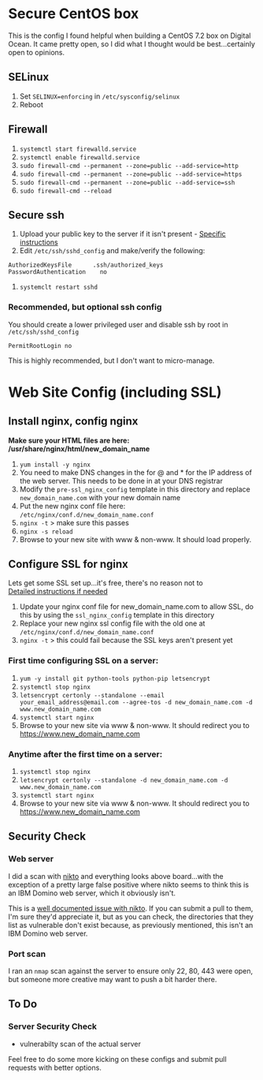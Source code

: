 # Secure CentOS box

This is the config I found helpful when building a CentOS 7.2 box on Digital Ocean. It came pretty open, so I did what I thought would be best...certainly open to opinions.

## SELinux

1. Set `SELINUX=enforcing` in `/etc/sysconfig/selinux`
1. Reboot

## Firewall

1. `systemctl start firewalld.service`
1. `systemctl enable firewalld.service`
1. `sudo firewall-cmd --permanent --zone=public --add-service=http`
1. `sudo firewall-cmd --permanent --zone=public --add-service=https`
1. `sudo firewall-cmd --permanent --zone=public --add-service=ssh`
1. `sudo firewall-cmd --reload`

## Secure ssh

1. Upload your public key to the server if it isn't present - [Specific instructions](https://www.digitalocean.com/community/tutorials/how-to-configure-ssh-key-based-authentication-on-a-linux-server)
1. Edit `/etc/ssh/sshd_config` and make/verify the following:

  ```
  AuthorizedKeysFile      .ssh/authorized_keys
  PasswordAuthentication	no
  ```

1. `systemclt restart sshd`

### Recommended, but optional ssh config

You should create a lower privileged user and disable ssh by root in `/etc/ssh/sshd_config`
```
PermitRootLogin no
```
This is highly recommended, but I don't want to micro-manage.

# Web Site Config (including SSL)

## Install nginx, config nginx

**Make sure your HTML files are here: /usr/share/nginx/html/new_domain_name**

1. `yum install -y nginx`
1. You need to make DNS changes in the for @ and * for the IP address of the web server. This needs to be done in at your DNS registrar
1. Modify the `pre-ssl_nginx_config` template in this directory and replace `new_domain_name.com` with your new domain name
1. Put the new nginx conf file here: `/etc/nginx/conf.d/new_domain_name.conf`
1. `nginx -t` > make sure this passes
1. `nginx -s reload`
1. Browse to your new site with www & non-www. It should load properly.

## Configure SSL for nginx

Lets get some SSL set up...it's free, there's no reason not to  
[Detailed instructions if needed](http://mangolassi.it/topic/7127/setting-up-letsencrypt-on-a-centos-7-nginx-proxy)

1. Update your nginx conf file for new_domain_name.com to allow SSL, do this by using the `ssl_nginx_config` template in this directory
1. Replace your new nginx ssl config file with the old one at `/etc/nginx/conf.d/new_domain_name.conf`
1. `nginx -t` > this could fail because the SSL keys aren't present yet

### First time configuring SSL on a server: 

1. `yum -y install git python-tools python-pip letsencrypt`
1. `systemctl stop nginx`
1. `letsencrypt certonly --standalone --email your_email_address@email.com --agree-tos -d new_domain_name.com -d www.new_domain_name.com`
1. `systemctl start nginx`
1. Browse to your new site via www & non-www. It should redirect you to https://www.new_domain_name.com

### Anytime after the first time on a server: 

1. `systemctl stop nginx`
1. `letsencrypt certonly --standalone -d new_domain_name.com -d www.new_domain_name.com`
1. `systemctl start nginx`
1. Browse to your new site via www & non-www. It should redirect you to https://www.new_domain_name.com

## Security Check

### Web server

I did a scan with [nikto](https://cirt.net/Nikto2) and everything looks above board...with the exception of a pretty large false positive where nikto seems to think this is an IBM Domino web server, which it obviously isn't. 

This is a [well documented issue with nikto](https://github.com/sullo/nikto/issues?utf8=%E2%9C%93&q=domino). If you can submit a pull to them, I'm sure they'd appreciate it, but as you can check, the directories that they list as vulnerable don't exist because, as previously mentioned, this isn't an IBM Domino web server.

### Port scan

I ran an `nmap` scan against the server to ensure only 22, 80, 443 were open, but someone more creative may want to push a bit harder there.

## To Do

### Server Security Check

* vulnerabilty scan of the actual server

Feel free to do some more kicking on these configs and submit pull requests with better options.
